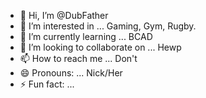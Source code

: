 - 👋 Hi, I’m @DubFather
- 👀 I’m interested in ... Gaming, Gym, Rugby.
- 🌱 I’m currently learning ... BCAD
- 💞️ I’m looking to collaborate on ... Hewp
- 📫 How to reach me ... Don't
- 😄 Pronouns: ... Nick/Her
- ⚡ Fun fact: ...

<!---
DubFather/DubFather is a ✨ special ✨ repository because its `README.md` (this file) appears on your GitHub profile.
You can click the Preview link to take a look at your changes.
--->

